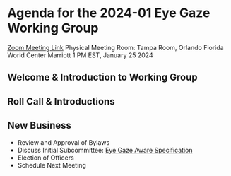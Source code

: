 # Agenda for the 2024-01 Eye Gaze Working Group

[Zoom Meeting Link](https://us06web.zoom.us/j/83876116905?pwd=b3tRS5Y7kQCPmlWlZFJIqpPD7HWM5d.1)
Physical Meeting Room: Tampa Room, Orlando Florida World Center Marriott
1 PM EST, January 25 2024

## Welcome & Introduction to Working Group

## Roll Call & Introductions

## New Business

* Review and Approval of Bylaws
* Discuss Initial Subcommittee: [Eye Gaze Aware Specification](https://github.com/ATIA-Org/eye-gaze-aware)
* Election of Officers
* Schedule Next Meeting

